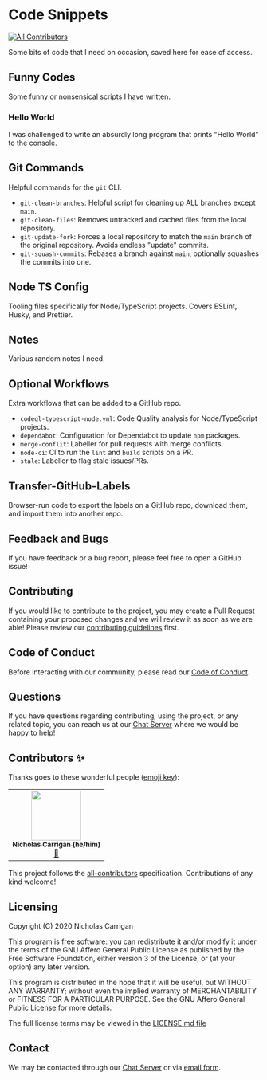 # Code Snippets
<!-- ALL-CONTRIBUTORS-BADGE:START - Do not remove or modify this section -->
[![All Contributors](https://img.shields.io/badge/all_contributors-1-orange.svg?style=flat-square)](#contributors-)
<!-- ALL-CONTRIBUTORS-BADGE:END -->

Some bits of code that I need on occasion, saved here for ease of access.

## Funny Codes

Some funny or nonsensical scripts I have written. 

### Hello World

I was challenged to write an absurdly long program that prints "Hello World" to the console.

## Git Commands

Helpful commands for the `git` CLI.
- `git-clean-branches`: Helpful script for cleaning up ALL branches except `main`.
- `git-clean-files`: Removes untracked and cached files from the local repository.
- `git-update-fork`: Forces a local repository to match the `main` branch of the original repository. Avoids endless "update" commits.
- `git-squash-commits`: Rebases a branch against `main`, optionally squashes the commits into one.

## Node TS Config

Tooling files specifically for Node/TypeScript projects. Covers ESLint, Husky, and Prettier.

## Notes

Various random notes I need.

## Optional Workflows

Extra workflows that can be added to a GitHub repo.
- `codeql-typescript-node.yml`: Code Quality analysis for Node/TypeScript projects.
- `dependabot`: Configuration for Dependabot to update `npm` packages.
- `merge-conflit`: Labeller for pull requests with merge conflicts.
- `node-ci`: CI to run the `lint` and `build` scripts on a PR.
- `stale`: Labeller to flag stale issues/PRs.

## Transfer-GitHub-Labels

Browser-run code to export the labels on a GitHub repo, download them, and import them into another repo.

## Feedback and Bugs

If you have feedback or a bug report, please feel free to open a GitHub issue!

## Contributing

If you would like to contribute to the project, you may create a Pull Request containing your proposed changes and we will review it as soon as we are able! Please review our [contributing guidelines](CONTRIBUTING.md) first.

## Code of Conduct

Before interacting with our community, please read our [Code of Conduct](CODE_OF_CONDUCT.md).

## Questions

If you have questions regarding contributing, using the project, or any related topic, you can reach us at our [Chat Server](http://chat.nhcarrigan.com) where we would be happy to help!

## Contributors ✨

Thanks goes to these wonderful people ([emoji key](https://allcontributors.org/docs/en/emoji-key)):

<!-- ALL-CONTRIBUTORS-LIST:START - Do not remove or modify this section -->
<!-- prettier-ignore-start -->
<!-- markdownlint-disable -->
<table>
  <tr>
    <td align="center"><a href="http://www.nhcarrigan.com"><img src="https://avatars1.githubusercontent.com/u/63889819?v=4" width="100px;" alt=""/><br /><sub><b>Nicholas Carrigan (he/him)</b></sub></a><br /><a href="#projectManagement-nhcarrigan" title="Project Management">📆</a></td>
  </tr>
</table>

<!-- markdownlint-enable -->
<!-- prettier-ignore-end -->
<!-- ALL-CONTRIBUTORS-LIST:END -->

This project follows the [all-contributors](https://github.com/all-contributors/all-contributors) specification. Contributions of any kind welcome!

## Licensing

Copyright (C) 2020 Nicholas Carrigan

This program is free software: you can redistribute it and/or modify it under the terms of the GNU Affero General Public License as published by the Free Software Foundation, either version 3 of the License, or (at your option) any later version.

This program is distributed in the hope that it will be useful, but WITHOUT ANY WARRANTY; without even the implied warranty of MERCHANTABILITY or FITNESS FOR A PARTICULAR PURPOSE.  See the GNU Affero General Public License for more details.

The full license terms may be viewed in the [LICENSE.md file](./LICENSE.md)

## Contact

We may be contacted through our [Chat Server](http://chat.nhcarrigan.com) or via [email form](https://contact.nhcarrigan.com).